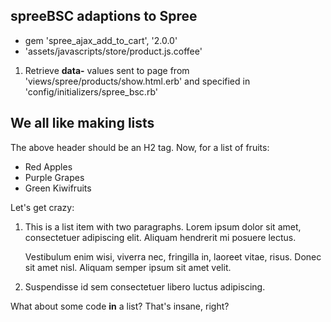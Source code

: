spreeBSC adaptions to Spree
---------------------------

* gem 'spree_ajax_add_to_cart', '2.0.0'
* 'assets/javascripts/store/product.js.coffee'
1. Retrieve **data-** values sent to page from 'views/spree/products/show.html.erb' and specified in 'config/initializers/spree_bsc.rb' 

We all like making lists
------------------------

The above header should be an H2 tag. Now, for a list of fruits:

* Red Apples
* Purple Grapes
* Green Kiwifruits

Let's get crazy:

1. This is a list item with two paragraphs. Lorem ipsum dolor
   sit amet, consectetuer adipiscing elit. Aliquam hendrerit
   mi posuere lectus.

   Vestibulum enim wisi, viverra nec, fringilla in, laoreet
   vitae, risus. Donec sit amet nisl. Aliquam semper ipsum
   sit amet velit.

2. Suspendisse id sem consectetuer libero luctus adipiscing.

What about some code **in** a list? That's insane, right?
